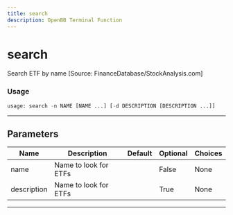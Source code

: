 ```yaml
---
title: search
description: OpenBB Terminal Function
---
```


# search

Search ETF by name [Source: FinanceDatabase/StockAnalysis.com]

### Usage 
```python
usage: search -n NAME [NAME ...] [-d DESCRIPTION [DESCRIPTION ...]]
```

---
## Parameters

| Name | Description | Default | Optional | Choices |
| ---- | ----------- | ------- | -------- | ------- |
| name | Name to look for ETFs |  | False | None |
| description | Name to look for ETFs |  | True | None |


---
